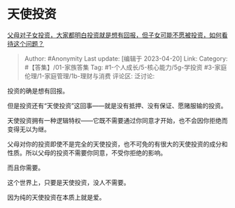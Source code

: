 # 天使投资
[父母对子女投资，大家都明白投资就是想有回报，但子女可能不愿被投资，如何看待这个问题？](https://www.zhihu.com/question/475928433/answer/2991902081)

> Author: #Anonymity
> Last update: [编辑于 2023-04-20]
> Link:
> Category: #【答集】/01-家族答集
> Tag: #1-个人成长/5-核心能力/5g-学投资 #3-家庭伦理/1-家庭管理/1b-理财与消费 
> 评论区:
> 泛讨论:

投资的确是想有回报。

但是投资还有“天使投资”这回事——就是没有抵押、没有保证、愿赌服输的投资。

天使投资拥有一种逻辑特权——它既不需要通过你同意才开始，也不会因你拒绝而变得无以为继。

父母对你的投资即使不是完全的天使投资，也不可免的有很大的天使投资的成分和性质。所以父母的投资不需要你同意，不受你拒绝的影响。

而且你需要。

这个世界上，只要是天使投资，没人不需要。

因为纯的天使投资在本质上就是爱。

